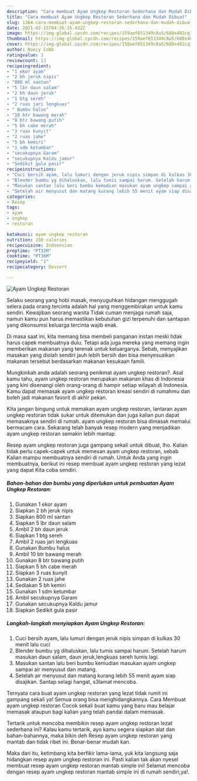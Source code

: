 ```yaml
---
description: "Cara membuat Ayam Ungkep Restoran Sederhana dan Mudah Dibuat"
title: "Cara membuat Ayam Ungkep Restoran Sederhana dan Mudah Dibuat"
slug: 1364-cara-membuat-ayam-ungkep-restoran-sederhana-dan-mudah-dibuat
date: 2021-02-15T04:26:15.432Z
image: https://img-global.cpcdn.com/recipes/159aef651349c8a5/680x482cq70/ayam-ungkep-restoran-foto-resep-utama.jpg
thumbnail: https://img-global.cpcdn.com/recipes/159aef651349c8a5/680x482cq70/ayam-ungkep-restoran-foto-resep-utama.jpg
cover: https://img-global.cpcdn.com/recipes/159aef651349c8a5/680x482cq70/ayam-ungkep-restoran-foto-resep-utama.jpg
author: Nancy Cobb
ratingvalue: 3
reviewcount: 13
recipeingredient:
- "1 ekor ayam"
- "2 bh jeruk nipis"
- "800 ml santan"
- "5 lbr daun salam"
- "2 bh daun jeruk"
- "1 btg sereh"
- "2 ruas jari lengkuas"
- " Bumbu halus"
- "10 btr bawang merah"
- "8 btr bawang putih"
- "5 bh cabe merah"
- "3 ruas kunyit"
- "2 ruas jahe"
- "5 bh kemiri"
- "1 sdm ketumbar"
- "secukupnya Garam"
- "secukupnya Kaldu jamur"
- "Sedikit gula pasir"
recipeinstructions:
- "Cuci bersih ayam, lalu lumuri dengan jeruk nipis simpan di kulkas 30 menit lalu cuci"
- "Blender bumbu yg dihaluskan, lalu tumis sampai harum. Setelah harum masukan daun salam, daun jeruk,lengkuas sereh tumis lagi."
- "Masukan santan lalu beri bumbu kemudian masukan ayam ungkep sampai air menyusut dan matang."
- "Setelah air menyusut dan matang kurang lebih 55 menit ayam siap disajikan. Santap selagi hangat, s3lamat mencoba."
categories:
- Resep
tags:
- ayam
- ungkep
- restoran

katakunci: ayam ungkep restoran 
nutrition: 150 calories
recipecuisine: Indonesian
preptime: "PT32M"
cooktime: "PT36M"
recipeyield: "1"
recipecategory: Dessert

---
```



![Ayam Ungkep Restoran](https://img-global.cpcdn.com/recipes/159aef651349c8a5/680x482cq70/ayam-ungkep-restoran-foto-resep-utama.jpg)

Selaku seorang yang hobi masak, menyuguhkan hidangan menggugah selera pada orang tercinta adalah hal yang menggembirakan untuk kamu sendiri. Kewajiban seorang  wanita Tidak cuman menjaga rumah saja, namun kamu pun harus memastikan kebutuhan gizi terpenuhi dan santapan yang dikonsumsi keluarga tercinta wajib enak.

Di masa  saat ini, kita memang bisa membeli panganan instan meski tidak harus capek membuatnya dulu. Tetapi ada juga mereka yang memang ingin memberikan makanan yang terenak untuk keluarganya. Sebab, menyajikan masakan yang diolah sendiri jauh lebih bersih dan bisa menyesuaikan makanan tersebut berdasarkan makanan kesukaan famili. 



Mungkinkah anda adalah seorang penikmat ayam ungkep restoran?. Asal kamu tahu, ayam ungkep restoran merupakan makanan khas di Indonesia yang kini disenangi oleh orang-orang di hampir setiap wilayah di Indonesia. Kamu dapat memasak ayam ungkep restoran kreasi sendiri di rumahmu dan boleh jadi makanan favorit di akhir pekan.

Kita jangan bingung untuk memakan ayam ungkep restoran, lantaran ayam ungkep restoran tidak sukar untuk ditemukan dan juga kalian pun dapat memasaknya sendiri di rumah. ayam ungkep restoran bisa dimasak memalui bermacam cara. Sekarang telah banyak resep modern yang menjadikan ayam ungkep restoran semakin lebih mantap.

Resep ayam ungkep restoran juga gampang sekali untuk dibuat, lho. Kalian tidak perlu capek-capek untuk memesan ayam ungkep restoran, sebab Kalian mampu membuatnya sendiri di rumah. Untuk Anda yang ingin membuatnya, berikut ini resep membuat ayam ungkep restoran yang lezat yang dapat Kita coba sendiri.

<!--inarticleads1-->

##### Bahan-bahan dan bumbu yang diperlukan untuk pembuatan Ayam Ungkep Restoran:

1. Gunakan 1 ekor ayam
1. Siapkan 2 bh jeruk nipis
1. Siapkan 800 ml santan
1. Siapkan 5 lbr daun salam
1. Ambil 2 bh daun jeruk
1. Siapkan 1 btg sereh
1. Ambil 2 ruas jari lengkuas
1. Gunakan  Bumbu halus
1. Ambil 10 btr bawang merah
1. Gunakan 8 btr bawang putih
1. Siapkan 5 bh cabe merah
1. Siapkan 3 ruas kunyit
1. Gunakan 2 ruas jahe
1. Sediakan 5 bh kemiri
1. Gunakan 1 sdm ketumbar
1. Ambil secukupnya Garam
1. Gunakan secukupnya Kaldu jamur
1. Siapkan Sedikit gula pasir




<!--inarticleads2-->

##### Langkah-langkah menyiapkan Ayam Ungkep Restoran:

1. Cuci bersih ayam, lalu lumuri dengan jeruk nipis simpan di kulkas 30 menit lalu cuci
1. Blender bumbu yg dihaluskan, lalu tumis sampai harum. Setelah harum masukan daun salam, daun jeruk,lengkuas sereh tumis lagi.
1. Masukan santan lalu beri bumbu kemudian masukan ayam ungkep sampai air menyusut dan matang.
1. Setelah air menyusut dan matang kurang lebih 55 menit ayam siap disajikan. Santap selagi hangat, s3lamat mencoba.




Ternyata cara buat ayam ungkep restoran yang lezat tidak rumit ini gampang sekali ya! Semua orang bisa menghidangkannya. Cara Membuat ayam ungkep restoran Cocok sekali buat kamu yang baru mau belajar memasak ataupun bagi kalian yang telah pandai dalam memasak.

Tertarik untuk mencoba membikin resep ayam ungkep restoran lezat sederhana ini? Kalau kamu tertarik, ayo kamu segera siapkan alat dan bahan-bahannya, maka bikin deh Resep ayam ungkep restoran yang mantab dan tidak ribet ini. Benar-benar mudah kan. 

Maka dari itu, ketimbang kita berfikir lama-lama, yuk kita langsung saja hidangkan resep ayam ungkep restoran ini. Pasti kalian tak akan nyesel membuat resep ayam ungkep restoran mantab simple ini! Selamat mencoba dengan resep ayam ungkep restoran mantab simple ini di rumah sendiri,ya!.

